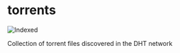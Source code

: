 torrents 
========
![Indexed](https://img.shields.io/badge/indexed-11747-blue)

Collection of torrent files discovered in the DHT network
